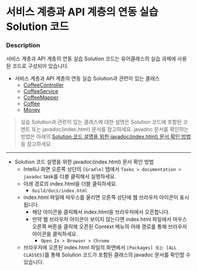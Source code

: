 # 서비스 계층과 API 계층의 연동 실습 Solution 코드

### Description
서비스 계층과 API 계층의 연동 실습 Solution 코드는 유어클래스의 실습 과제에 사용된 코드로 구성되어 있습니다.
* 서비스 계층과 API 계층의 연동 실습 Solution과 관련이 있는 클래스
  * [CoffeeController](https://github.com/codestates-seb/be-solution-mapper/blob/a60e492de8a6afaa8826cd13ae232ab184663716/src/main/java/com/codestates/coffee/controller/CoffeeController.java)
  * [CoffeeService](https://github.com/codestates-seb/be-solution-mapper/blob/a60e492de8a6afaa8826cd13ae232ab184663716/src/main/java/com/codestates/coffee/service/CoffeeService.java)
  * [CoffeeMapper](https://github.com/codestates-seb/be-solution-mapper/blob/a60e492de8a6afaa8826cd13ae232ab184663716/src/main/java/com/codestates/coffee/mapper/CoffeeMapper.java)
  * [Coffee](https://github.com/codestates-seb/be-solution-mapper/blob/a60e492de8a6afaa8826cd13ae232ab184663716/src/main/java/com/codestates/coffee/entity/Coffee.java)
  * [Money](https://github.com/codestates-seb/be-solution-mapper/blob/a60e492de8a6afaa8826cd13ae232ab184663716/src/main/java/com/codestates/values/Money.java)
  
> 실습 Solution과 관련이 있는 클래스에 대한 설명은 Solution 코드에 포함된 코멘트 또는 javadoc(index.html) 문서를 참고하세요.
> javadoc 문서를 확인하는 방법은 아래의 [Solution 코드 설명을 위한 javadoc(index.html) 문서 확인 방법]()을 참고하세요.

---

* Solution 코드 설명을 위한 javadoc(index.html) 문서 확인 방법
  * IntelliJ 화면 오른쪽 상단의 `[Gradle]` 탭에서 `Tasks > documentation > javadoc` task를 더블 클릭해서 실행하세요.
  * 아래 경로의 index.html을 더블 클릭하세요.
    * `build/docs/index.html`
  * index.html 파일에 마우스를 올리면 오른쪽 상단에 웹 브라우저 아이콘이 표시됩니다.
    * 해당 아이콘을 클릭해서 index.html을 브라우저에서 오픈합니다.
    * 만약 웹 브라우저 아이콘이 보이지 않는다면 index.html 파일에서 마우스 오른쪽 버튼을 클릭해 오픈된 Context 메뉴의 아래 경로를 통해 브라우저 아이콘을 클릭하세요.
      * `Open In > Browser > Chrome`
  * 브라우저에 오픈된 index.html 파일의 화면에서 `[Packages] 또는 [ALL CLASSES]`를 통해 Solution 코드가 포함된 클래스의 javadoc 문서를 확인할 수 있습니다.
